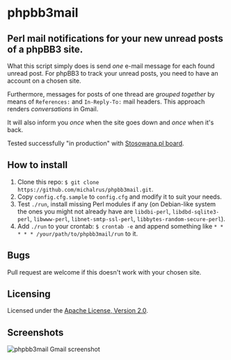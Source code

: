 phpbb3mail
==========

Perl mail notifications for your new unread posts of a phpBB3 site.
----

What this script simply does is send *one* e-mail message for each found unread post. For phpBB3 to track your unread posts, you need to have an account on a chosen site.

Furthermore, messages for posts of one thread are *grouped together* by means of `References:` and `In-Reply-To:` mail headers. This approach renders *conversations* in Gmail.

It will also inform you *once* when the site goes down and *once* when it's back.

Tested successfully "in production" with [Stosowana.pl board](http://www.forum.stosowana.pl/).

How to install
----
1. Clone this repo: `$ git clone https://github.com/michalrus/phpbb3mail.git`.
1. Copy `config.cfg.sample` to `config.cfg` and modify it to suit your needs.
1. Test `./run`, install missing Perl modules if any (on Debian-like system the ones you might not already have are `libdbi-perl`, `libdbd-sqlite3-perl`, `libwww-perl`, `libnet-smtp-ssl-perl`, `libbytes-random-secure-perl`).
1. Add `./run` to your crontab: `$ crontab -e` and append something like `* * * * * /your/path/to/phpbb3mail/run` to it.

Bugs
----

Pull request are welcome if this doesn't work with your chosen site.

Licensing
----

Licensed under the [Apache License, Version 2.0](http://www.apache.org/licenses/LICENSE-2.0).


Screenshots
----

![phpbb3mail Gmail screenshot][1]


  [1]: http://i.stack.imgur.com/48m2K.png
